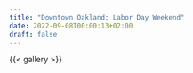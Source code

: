 ```yaml
---
title: "Downtown Oakland: Labor Day Weekend"
date: 2022-09-08T00:00:13+02:00
draft: false
---
```


{{< gallery >}} 